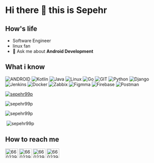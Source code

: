 # Hi there 👋 this is Sepehr


## How's life
- Software Engineer
- linux fan
- 💬 Ask me about **Android Development**

## What i know
![ANDROID](https://www.vectorlogo.zone/logos/android/android-icon.svg)
![Kotlin](https://www.vectorlogo.zone/logos/kotlinlang/kotlinlang-icon.svg)
![Java](https://www.vectorlogo.zone/logos/java/java-icon.svg)
![Linux](https://www.vectorlogo.zone/logos/linux/linux-icon.svg)
![Go](https://www.vectorlogo.zone/logos/golang/golang-ar21.svg)
![GIT](https://www.vectorlogo.zone/logos/git-scm/git-scm-icon.svg)
![Python](https://www.vectorlogo.zone/logos/python/python-icon.svg)
![Django](https://www.vectorlogo.zone/logos/djangoproject/djangoproject-icon.svg)
![Jenkins](https://www.vectorlogo.zone/logos/jenkins/jenkins-icon.svg)
![Docker](https://www.vectorlogo.zone/logos/docker/docker-icon.svg)
![Zabbix](https://www.vectorlogo.zone/logos/zabbix/zabbix-icon.svg)
![Figmma](https://www.vectorlogo.zone/logos/figma/figma-icon.svg)
![Firebase](https://www.vectorlogo.zone/logos/firebase/firebase-icon.svg)
![Postman](https://www.vectorlogo.zone/logos/getpostman/getpostman-icon.svg)

<p align="left"> <a href="https://github.com/ryo-ma/github-profile-trophy"><img src="https://github-profile-trophy.vercel.app/?username=sepehr99p" alt="sepehr99p" /></a> </p>

<p><img align="center" src="https://github-readme-streak-stats.herokuapp.com/?user=sepehr99p&" alt="sepehr99p" /></p>

<p><img align="center" src="https://github-readme-stats.vercel.app/api/top-langs?username=sepehr99p&show_icons=true&locale=en&layout=compact" alt="sepehr99p" /></p>

<p>&nbsp;<img align="center" src="https://github-readme-stats.vercel.app/api?username=sepehr99p&show_icons=true&locale=en" alt="sepehr99p" /></p>

## How to reach me
<p align="left">
<a href="https://stackoverflow.com/users/9808073/sep" target="blank"><img align="center" src="https://raw.githubusercontent.com/rahuldkjain/github-profile-readme-generator/master/src/images/icons/Social/stack-overflow.svg" alt="6602399" height="30" width="40" /></a>
<a href="https://www.instagram.com/sepehr99p" target="blank"><img align="center" src="https://www.vectorlogo.zone/logos/instagram/instagram-tile.svg" alt="6602399" height="30" width="40" /></a>
<a href="https://stackoverflow.com/users/9808073/sep" target="blank"><img align="center" src="https://www.vectorlogo.zone/logos/telegram/telegram-tile.svg" alt="6602399" height="30" width="40" /></a>
<a href="https://linkedin.com/in/sepehrpourekrami/" target="blank"><img align="center" src="https://www.vectorlogo.zone/logos/linkedin/linkedin-tile.svg" alt="6602399" height="30" width="40" /></a>
</p>











